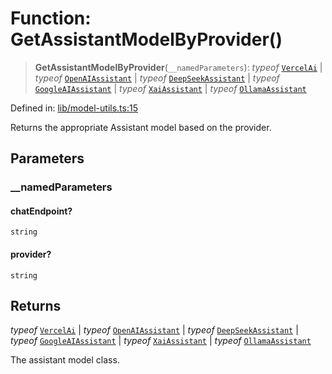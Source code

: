 # Function: GetAssistantModelByProvider()

> **GetAssistantModelByProvider**(`__namedParameters`): *typeof* [`VercelAi`](../classes/VercelAi.md) \| *typeof* [`OpenAIAssistant`](../classes/OpenAIAssistant.md) \| *typeof* [`DeepSeekAssistant`](../classes/DeepSeekAssistant.md) \| *typeof* [`GoogleAIAssistant`](../classes/GoogleAIAssistant.md) \| *typeof* [`XaiAssistant`](../classes/XaiAssistant.md) \| *typeof* [`OllamaAssistant`](../classes/OllamaAssistant.md)

Defined in: [lib/model-utils.ts:15](https://github.com/GeoDaCenter/openassistant/blob/fd29806c870b11792765637bc0dc6fbb46bd3016/packages/core/src/lib/model-utils.ts#L15)

Returns the appropriate Assistant model based on the provider.

## Parameters

### \_\_namedParameters

#### chatEndpoint?

`string`

#### provider?

`string`

## Returns

*typeof* [`VercelAi`](../classes/VercelAi.md) \| *typeof* [`OpenAIAssistant`](../classes/OpenAIAssistant.md) \| *typeof* [`DeepSeekAssistant`](../classes/DeepSeekAssistant.md) \| *typeof* [`GoogleAIAssistant`](../classes/GoogleAIAssistant.md) \| *typeof* [`XaiAssistant`](../classes/XaiAssistant.md) \| *typeof* [`OllamaAssistant`](../classes/OllamaAssistant.md)

The assistant model class.
